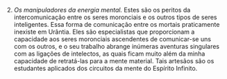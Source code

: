 ﻿2. <em>Os manipuladores da energia mental.</em> Estes são os peritos da intercomunicação entre os seres moronciais e os outros tipos de seres inteligentes. Essa forma de comunicação entre os mortais praticamente inexiste em Urântia. Eles são especialistas que proporcionam a capacidade aos seres moronciais ascendentes de comunicar-se uns com os outros, e o seu trabalho abrange inúmeras aventuras singulares com as ligações de intelectos, as quais ficam muito além da minha capacidade de retratá-las para a mente material. Tais artesãos são os estudantes aplicados dos circuitos da mente do Espírito Infinito.